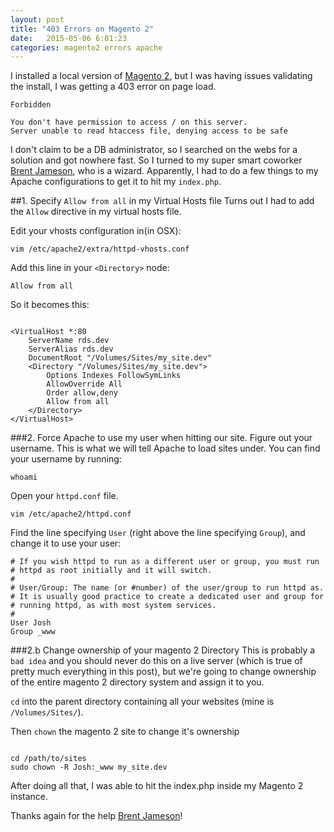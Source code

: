 ```yaml
---
layout: post
title: "403 Errors on Magento 2"
date:   2015-05-06 6:01:23
categories: magento2 errors apache
---
```

I installed a local version of [Magento 2](https://github.com/magento/magento2), but I was having issues validating the install, I was getting a 403 error on page load.

```console
Forbidden

You don't have permission to access / on this server.
Server unable to read htaccess file, denying access to be safe
```


I don't claim to be a DB administrator, so I searched on the webs for a solution and got nowhere fast. So I turned to my super smart coworker [Brent Jameson](http://www.jamesonnetworks.com/), who is a wizard. Apparently, I had to do a few things to my Apache configurations to get it to hit my `index.php`.

##1. Specify `Allow from all` in my Virtual Hosts file
Turns out I had to add the `Allow` directive in my virtual hosts file.

Edit your vhosts configuration in(in OSX):

```console
vim /etc/apache2/extra/httpd-vhosts.conf
```

Add this line in your `<Directory>` node:

```console
Allow from all
```

So it becomes this:

```console

<VirtualHost *:80
    ServerName rds.dev
    ServerAlias rds.dev
    DocumentRoot "/Volumes/Sites/my_site.dev"
    <Directory "/Volumes/Sites/my_site.dev">
        Options Indexes FollowSymLinks
        AllowOverride All
        Order allow,deny
        Allow from all
    </Directory>
</VirtualHost>
```

###2. Force Apache to use my user when hitting our site.
Figure out your username. This is what we will tell Apache to load sites under. You can find your username by running:

```console
whoami
```

Open your `httpd.conf` file.

```console
vim /etc/apache2/httpd.conf
```

Find the line specifying `User` (right above the line specifying `Group`), and change it to use your user:

```console
# If you wish httpd to run as a different user or group, you must run
# httpd as root initially and it will switch.
#
# User/Group: The name (or #number) of the user/group to run httpd as.
# It is usually good practice to create a dedicated user and group for
# running httpd, as with most system services.
#
User Josh
Group _www
```

###2.b Change ownership of your magento 2 Directory
This is probably a `bad idea` and you should never do this on a live server (which is true of pretty much everything in this post), but we're going to change ownership of the entire magento 2 directory system and assign it to you.

`cd` into the parent directory containing all your websites (mine is `/Volumes/Sites/`).


Then `chown` the magento 2 site to change it's ownership


```console

cd /path/to/sites
sudo chown -R Josh:_www my_site.dev
```

After doing all that, I was able to hit the index.php inside my Magento 2 instance.

Thanks again for the help [Brent Jameson](http://www.jamesonnetworks.com/)!